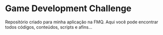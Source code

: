 # Game Development Challenge
Repositório criado para minha aplicação na FMQ. Aqui você pode encontrar todos códigos, conteúdos, scripts e afins...
